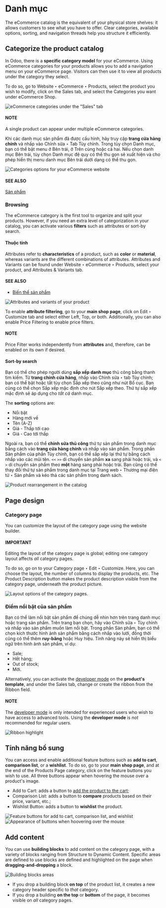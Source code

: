 # Danh mục

The eCommerce catalog is the equivalent of your physical store shelves: it allows customers to see
what you have to offer. Clear categories, available options, sorting, and navigation threads help
you structure it efficiently.

## Categorize the product catalog

In Odoo, there is a **specific category model** for your eCommerce. Using eCommerce categories for
your products allows you to add a navigation menu on your eCommerce page. Visitors can then use it
to view all products under the category they select.

To do so, go to Website ‣ eCommerce ‣ Products, select the product you wish to
modify, click on the Sales tab, and select the Categories you want under
eCommerce Shop.

![eCommerce categories under the "Sales" tab](../../../../.gitbook/assets/catalog-categories.png)

#### NOTE
A single product can appear under multiple eCommerce categories.

Khi các danh mục sản phẩm đã được cấu hình, hãy truy cập **trang cửa hàng chính** và nhấp vào Chỉnh sửa ‣ Tab Tùy chỉnh. Trong tùy chọn Danh mục, bạn có thể bật menu ở Bên trái, ở Trên cùng hoặc cả hai. Nếu chọn danh mục Bên trái, tùy chọn Danh mục đệ quy có thể thu gọn sẽ xuất hiện và cho phép hiển thị menu danh mục Bên trái dưới dạng có thể thu gọn.

![Categories options for your eCommerce website](../../../../.gitbook/assets/catalog-panel-categories.png)

#### SEE ALSO
[Sản phẩm](../products.md)

<a id="ecommerce-browsing"></a>

### Browsing

The eCommerce category is the first tool to organize and split your products. However, if you need
an extra level of categorization in your catalog, you can activate various **filters** such as
attributes or sort-by search.

#### Thuộc tính

Attributes refer to **characteristics** of a product, such as **color** or **material**, whereas
variants are the different combinations of attributes. Attributes and Variants can be
found under Website ‣ eCommerce ‣ Products, select your product, and
Attributes & Variants tab.

#### SEE ALSO
- [Biến thể sản phẩm](../../../sales/sales/products_prices/products/variants.md)

![Attributes and variants of your product](../../../../.gitbook/assets/catalog-attributes.png)

To enable **attribute filtering**, go to your **main shop page**, click on Edit ‣
Customize tab and select either Left, Top, or both. Additionally, you can
also enable Price Filtering to enable price filters.

#### NOTE
Price Filter works independently from **attributes** and, therefore, can be enabled
on its own if desired.

#### Sort-by search

Bạn có thể cho phép người dùng **sắp xếp danh mục** thủ công bằng thanh tìm kiếm. Từ **trang chính cửa hàng**, nhấp vào Chỉnh sửa ‣ tab Tùy chỉnh; bạn có thể bật hoặc tắt tùy chọn Sắp xếp theo cũng như nút Bố cục. Bạn cũng có thể chọn Sắp xếp mặc định cho nút Sắp xếp theo. Thứ tự sắp xếp mặc định sẽ áp dụng cho *tất cả* danh mục.

The **sorting** options are:

- Nổi bật
- Hàng mới về
- Tên (A-Z)
- Giá - Thấp tới cao
- Giá - Cao tới thấp

Ngoài ra, bạn có thể **chỉnh sửa thủ công** thứ tự sản phẩm trong danh mục bằng cách vào **trang cửa hàng chính** và nhấp vào sản phẩm. Trong phần Sản phẩm của phần Tùy chỉnh, bạn có thể sắp xếp lại thứ tự bằng cách nhấp vào các mũi tên. `<<` `>>` di chuyển sản phẩm **xa** sang phải hoặc trái, và `<` `>` di chuyển sản phẩm theo **một** hàng sang phải hoặc trái. Bạn cũng có thể thay đổi thứ tự sản phẩm trong danh mục tại Trang web ‣ Thương mại điện tử ‣ Sản phẩm và kéo thả các sản phẩm trong danh sách.

![Product rearrangement in the catalog](../../../../.gitbook/assets/catalog-reorder.png)

## Page design

### Category page

You can customize the layout of the category page using the website builder.

#### IMPORTANT
Editing the layout of the category page is global; editing one category layout affects *all*
category pages.

To do so, go on to your Category page ‣ Edit ‣ Customize. Here, you can choose
the layout, the number of columns to display the products, etc. The Product Description
button makes the product description visible from the category page, underneath the product picture.

![Layout options of the category pages.](../../../../.gitbook/assets/catalog-category-layout.png)

### Điểm nổi bật của sản phẩm

Bạn có thể làm nổi bật sản phẩm để chúng dễ nhìn hơn trên trang danh mục hoặc trang sản phẩm. Trên trang bạn chọn, hãy vào Chỉnh sửa ‣ Tùy chỉnh và nhấp vào sản phẩm muốn làm nổi bật. Trong phần Sản phẩm, bạn có thể chọn kích thước hình ảnh sản phẩm bằng cách nhấp vào lưới, đồng thời cũng có thể thêm **ruy-băng** hoặc Huy hiệu. Tính năng này sẽ hiển thị biểu ngữ trên hình ảnh sản phẩm, ví dụ:

- Sale;
- Hết hàng;
- Out of stock;
- Mới.

Alternatively, you can activate the [developer mode](../../../general/developer_mode.md) on the
**product's template**, and under the Sales tab, change or create the ribbon from the
Ribbon field.

#### NOTE
The [developer mode](../../../general/developer_mode.md) is only intended for experienced
users who wish to have access to advanced tools. Using the **developer mode** is *not*
recommended for regular users.

![Ribbon highlight](../../../../.gitbook/assets/catalog-product-highlight.png)

## Tính năng bổ sung

You can access and enable additional feature buttons such as **add to cart**, **comparison list**,
or a **wishlist**. To do so, go to your **main shop page**, and at the end of the
Products Page category, click on the feature buttons you wish to use. All three buttons
appear when hovering the mouse over a product's image.

- Add to Cart: adds a button to
  [add the product to the cart](../cart.md);
- Comparison List: adds a button to **compare** products based on their price, variant,
  etc.;
- Wishlist Button: adds a button to **wishlist** the product.

![Feature buttons for add to cart, comparison list, and wishlist](../../../../.gitbook/assets/catalog-buttons.png)![Appearance of buttons when hoovering over the mouse](../../../../.gitbook/assets/catalog-features.png)

## Add content

You can use **building blocks** to add content on the category page, with a variety of blocks
ranging from Structure to Dynamic Content. Specific areas are defined to use
blocks are defined and highlighted on the page when **dragging-and-dropping** a block.

![Building blocks areas](../../../../.gitbook/assets/catalog-content.png)
- If you drop a building block **on top** of the product list, it creates a new category header
  specific to *that* category.
- If you drop a building **on the top** or **bottom** of the page, it becomes visible on *all*
  category pages.
